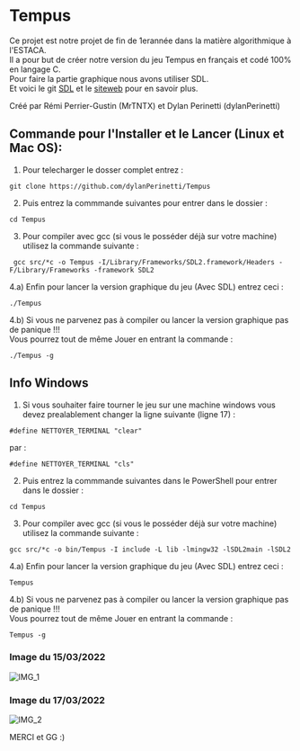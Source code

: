 # Tempus 

Ce projet est notre projet de fin de 1erannée dans la matière algorithmique à l'ESTACA.  
Il a pour but de créer notre version du jeu Tempus en français et codé 100% en langage C.  
Pour faire la partie graphique nous avons utiliser SDL.  
Et voici le git [SDL](https://github.com/libsdl-org/SDL) et le [siteweb](https://wiki.libsdl.org/FrontPage)
pour en savoir plus.

Créé par Rémi Perrier-Gustin (MrTNTX) et Dylan Perinetti (dylanPerinetti)

## Commande pour l'Installer et le Lancer (Linux et Mac OS):

1. Pour telecharger le dosser complet entrez :
```
git clone https://github.com/dylanPerinetti/Tempus
```
2. Puis entrez la commmande suivantes pour entrer dans le dossier :
```
cd Tempus
```
3. Pour compiler avec gcc (si vous le posséder déjà sur votre machine) utilisez la commande suivante :
```
 gcc src/*c -o Tempus -I/Library/Frameworks/SDL2.framework/Headers -F/Library/Frameworks -framework SDL2

```
4.a) Enfin pour lancer la version graphique du jeu (Avec SDL) entrez ceci :
```
./Tempus
```
4.b) Si vous ne parvenez pas à compiler ou lancer la version graphique pas de panique !!!  
Vous pourrez tout de même Jouer en entrant la commande :
```
./Tempus -g
```  
  
  
  
  
## Info Windows

1. Si vous souhaiter faire tourner le jeu sur une machine windows vous devez prealablement changer la ligne suivante (ligne 17) :
```
#define NETTOYER_TERMINAL "clear"
```
par :
```
#define NETTOYER_TERMINAL "cls"
```  
  
  
2. Puis entrez la commmande suivantes dans le PowerShell pour entrer dans le dossier :
```
cd Tempus
```
3. Pour compiler avec gcc (si vous le posséder déjà sur votre machine) utilisez la commande suivante :
```
gcc src/*c -o bin/Tempus -I include -L lib -lmingw32 -lSDL2main -lSDL2

```
4.a) Enfin pour lancer la version graphique du jeu (Avec SDL) entrez ceci :
```
Tempus
```
4.b) Si vous ne parvenez pas à compiler ou lancer la version graphique pas de panique !!!  
Vous pourrez tout de même Jouer en entrant la commande :
```
Tempus -g
``` 
  
  
  
  
  
### Image du 15/03/2022
![IMG_1](https://user-images.githubusercontent.com/101599798/158646783-4ce43688-70bc-44d6-9bf2-ec8391e891eb.png)
### Image du 17/03/2022
![IMG_2](https://user-images.githubusercontent.com/101599798/159054534-625011f0-507d-407e-b094-87c1c73bb3c4.png)
  
  
MERCI et GG :) 
